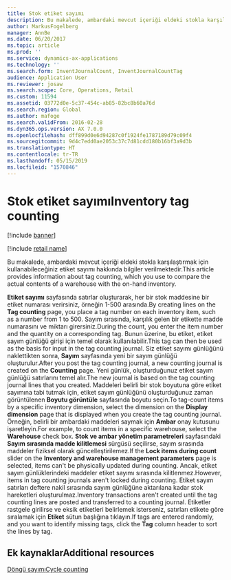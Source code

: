 ```yaml
---
title: Stok etiket sayımı
description: Bu makalede, ambardaki mevcut içeriği eldeki stokla karşılaştırmak için kullanabileceğiniz etiket sayımı hakkında bilgiler verilmektedir.
author: MarkusFogelberg
manager: AnnBe
ms.date: 06/20/2017
ms.topic: article
ms.prod: ''
ms.service: dynamics-ax-applications
ms.technology: ''
ms.search.form: InventJournalCount, InventJournalCountTag
audience: Application User
ms.reviewer: josaw
ms.search.scope: Core, Operations, Retail
ms.custom: 11594
ms.assetid: 03772d0e-5c37-454c-ab85-82bc8b60a76d
ms.search.region: Global
ms.author: mafoge
ms.search.validFrom: 2016-02-28
ms.dyn365.ops.version: AX 7.0.0
ms.openlocfilehash: dff899d0e6d94287c0f1924fe1787189d79c09f4
ms.sourcegitcommit: 9d4c7edd0ae2053c37c7d81cdd180b16bf3a9d3b
ms.translationtype: HT
ms.contentlocale: tr-TR
ms.lasthandoff: 05/15/2019
ms.locfileid: "1570846"
---
```

# <a name="inventory-tag-counting"></a><span data-ttu-id="77158-103">Stok etiket sayımı</span><span class="sxs-lookup"><span data-stu-id="77158-103">Inventory tag counting</span></span>

[!include [banner](../includes/banner.md)]

[!include [retail name](../includes/retail-name.md)]

<span data-ttu-id="77158-104">Bu makalede, ambardaki mevcut içeriği eldeki stokla karşılaştırmak için kullanabileceğiniz etiket sayımı hakkında bilgiler verilmektedir.</span><span class="sxs-lookup"><span data-stu-id="77158-104">This article provides information about tag counting, which you use to compare the actual contents of a warehouse with the on-hand inventory.</span></span>

<span data-ttu-id="77158-105">**Etiket sayımı** sayfasında satırlar oluşturarak, her bir stok maddesine bir etiket numarası verirsiniz, örneğin 1-500 arasında.</span><span class="sxs-lookup"><span data-stu-id="77158-105">By creating lines on the **Tag counting** page, you place a tag number on each inventory item, such as a number from 1 to 500.</span></span> <span data-ttu-id="77158-106">Sayım sırasında, karşılık gelen bir etikette madde numarasını ve miktarı girersiniz.</span><span class="sxs-lookup"><span data-stu-id="77158-106">During the count, you enter the item number and the quantity on a corresponding tag.</span></span> <span data-ttu-id="77158-107">Bunun üzerine, bu etiket, etiket sayım günlüğü girişi için temel olarak kullanılabilir.</span><span class="sxs-lookup"><span data-stu-id="77158-107">This tag can then be used as the basis for input in the tag counting journal.</span></span> <span data-ttu-id="77158-108">Siz etiket sayımı günlüğünü naklettikten sonra, **Sayım** sayfasında yeni bir sayım günlüğü oluşturulur.</span><span class="sxs-lookup"><span data-stu-id="77158-108">After you post the tag counting journal, a new counting journal is created on the **Counting** page.</span></span> <span data-ttu-id="77158-109">Yeni günlük, oluşturduğunuz etiket sayım günlüğü satırlarını temel alır.</span><span class="sxs-lookup"><span data-stu-id="77158-109">The new journal is based on the tag counting journal lines that you created.</span></span> <span data-ttu-id="77158-110">Maddeleri belirli bir stok boyutuna göre etiket sayımına tabi tutmak için, etiket sayım günlüğünü oluşturduğunuz zaman görüntülenen **Boyutu görüntüle** sayfasında boyutu seçin.</span><span class="sxs-lookup"><span data-stu-id="77158-110">To tag-count items by a specific inventory dimension, select the dimension on the **Display dimension** page that is displayed when you create the tag counting journal.</span></span> <span data-ttu-id="77158-111">Örneğin, belirli bir ambardaki maddeleri saymak için **Ambar** onay kutusunu işaretleyin.</span><span class="sxs-lookup"><span data-stu-id="77158-111">For example, to count items in a specific warehouse, select the **Warehouse** check box.</span></span> <span data-ttu-id="77158-112">**Stok ve ambar yönetim parametreleri** sayfasındaki **Sayım sırasında madde kilitlemesi** sürgüsü seçilirse, sayım sırasında maddeler fiziksel olarak güncelleştirilemez.</span><span class="sxs-lookup"><span data-stu-id="77158-112">If the **Lock items during count** slider on the **Inventory and warehouse management parameters** page is selected, items can't be physically updated during counting.</span></span> <span data-ttu-id="77158-113">Ancak, etiket sayım günlüklerindeki maddeler etiket sayımı sırasında kilitlenmez.</span><span class="sxs-lookup"><span data-stu-id="77158-113">However, items in tag counting journals aren't locked during counting.</span></span> <span data-ttu-id="77158-114">Etiket sayım satırları deftere nakil sırasında sayım günlüğüne aktarılana kadar stok hareketleri oluşturulmaz.</span><span class="sxs-lookup"><span data-stu-id="77158-114">Inventory transactions aren't created until the tag counting lines are posted and transferred to a counting journal.</span></span> <span data-ttu-id="77158-115">Etiketler rastgele girilirse ve eksik etiketleri belirlemek isterseniz, satırları etikete göre sıralamak için **Etiket** sütun başlığına tıklayın.</span><span class="sxs-lookup"><span data-stu-id="77158-115">If tags are entered randomly, and you want to identify missing tags, click the **Tag** column header to sort the lines by tag.</span></span>

<a name="additional-resources"></a><span data-ttu-id="77158-116">Ek kaynaklar</span><span class="sxs-lookup"><span data-stu-id="77158-116">Additional resources</span></span>
--------

[<span data-ttu-id="77158-117">Döngü sayımı</span><span class="sxs-lookup"><span data-stu-id="77158-117">Cycle counting</span></span>](../warehousing/cycle-counting.md)
